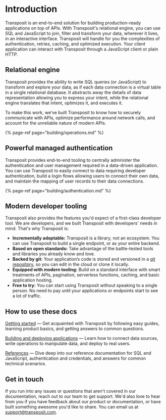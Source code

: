 # Introduction

Transposit is an end-to-end solution for building production-ready applications on top of APIs. With Transposit's relational engine, you can use SQL and JavaScript to join, filter and transform your data, wherever it lives, in an interactive interface. Transposit will handle for you the complexities of authentication, retries, caching, and optimized execution. Your client application can interact with Transposit through a JavaScript client or plain HTTP.

## Relational engine

Transposit provides the ability to write SQL queries \(or JavaScript\) to transform and explore your data, as if each data connection is a virtual table in a single relational database. It abstracts away the details of data representation allowing you to express your intent, while the relational engine translates that intent, optimizes it, and executes it.

To make this work, we’ve built Transposit to know how to securely communicate with APIs, optimize performance around network calls, and account for the unreliable nature of modern APIs.

{% page-ref page="building/operations.md" %}

## Powerful managed authentication

Transposit provides end-to-end tooling to centrally administer the authentication and user management required in a data-driven application. You can use Transposit to easily connect to data requiring developer authentication, build a login flows allowing users to connect their own data, and maintain the mapping of user records to their data connections.

{% page-ref page="building/authentication.md" %}

## Modern developer tooling

Transposit also provides the features you'd expect of a first-class developer tool. We are developers, and we built Transposit with developers' needs in mind. That's why Transposit is:

* **Incrementally adoptable:** Transposit is a library, not an ecosystem. You can use Transposit to build a single endpoint, or as your entire backend.
* **Based on open standards:** Take advantage of the battle-tested tools and libraries you already know and love.
* **Backed by git:** Your application’s code is stored and versioned in a [git repository](/references/repository.md), so you can edit in the cloud or clone it locally.
* **Equipped with modern tooling:** Build on a standard interface with smart treatments of APIs, pagination, serverless functions, caching, and basic application hosting.
* **Free to try:** You can start using Transposit without speaking to a single person. No need to pay until your applications or endpoints start to see a lot of traffic.

## How to use these docs

​[Getting started](get-started/) — Get acquainted with Transposit by following easy guides, learning product basics, and getting answers to common questions.

​[Building and deploying applications](building/) — Learn how to connect data sources, write operations to manipulate data, and deploy to real users.

[​References](references/) — Dive deep into our reference documentation for SQL and JavaScript, authentication and credentials, and answers for common technical scenarios.

## Get in touch

If you run into any issues or questions that aren't covered in our documentation, reach out to our team to get support. We'd also love to hear from you if you have feedback about our product or documentation, or have built something awesome you'd like to share. You can email us at [support@transposit.com](mailto:support@transposit.com).
